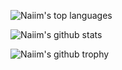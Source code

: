 ![Naiim's top languages](https://github-readme-stats.vercel.app/api/top-langs/?username=naiim-khaskhoussi&theme=blue-green)

![Naiim's github stats](https://github-readme-stats.vercel.app/api?username=naiim-khaskhoussi&theme=blue-green)

![Naiim's github trophy](https://github-profile-trophy.vercel.app/?username=naiim-khaskhoussi&row=1)

